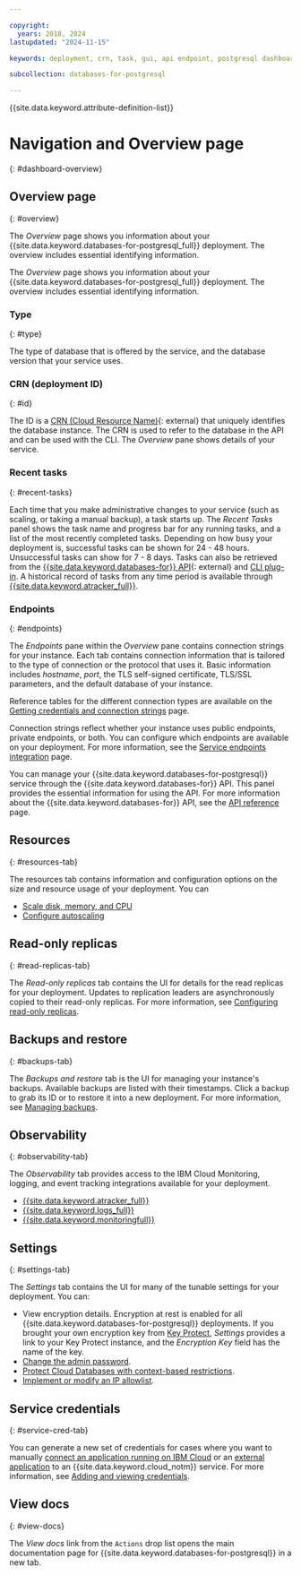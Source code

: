 ```yaml
---

copyright:
  years: 2018, 2024
lastupdated: "2024-11-15"

keywords: deployment, crn, task, gui, api endpoint, postgresql dashboard

subcollection: databases-for-postgresql

---
```


{{site.data.keyword.attribute-definition-list}}

# Navigation and Overview page
{: #dashboard-overview}

## Overview page
{: #overview}

The _Overview_ page shows you information about your {{site.data.keyword.databases-for-postgresql_full}} deployment. The overview includes essential identifying information.

The _Overview_ page shows you information about your {{site.data.keyword.databases-for-postgresql_full}} deployment. The overview includes essential identifying information.

### Type
{: #type}

The type of database that is offered by the service, and the database version that your service uses.

### CRN (deployment ID)
{: #id}

The ID is a [CRN (Cloud Resource Name)](/docs/account?topic=account-crn){: external} that uniquely identifies the database instance. The CRN is used to refer to the database in the API and can be used with the CLI. The _Overview_ pane shows details of your service.

### Recent tasks
{: #recent-tasks}

Each time that you make administrative changes to your service (such as scaling, or taking a manual backup), a task starts up. The _Recent Tasks_ panel shows the task name and progress bar for any running tasks, and a list of the most recently completed tasks. Depending on how busy your deployment is, successful tasks can be shown for 24 - 48 hours. Unsuccessful tasks can show for 7 - 8 days. Tasks can also be retrieved from the [{{site.data.keyword.databases-for}} API](/apidocs/cloud-databases-api/cloud-databases-api-v5#listdeploymenttasks){: external} and [CLI plug-in](https://cloud.ibm.com/docs/databases-cli-plugin?topic=databases-cli-plugin-cdb-reference#deployment-tasks-list). A historical record of tasks from any time period is available through [{{site.data.keyword.atracker_full}}](/docs/databases-for-postgresql?topic=databases-for-postgresql-at_events).

### Endpoints
{: #endpoints}

The _Endpoints_ pane within the _Overview_ pane contains connection strings for your instance. Each tab contains connection information that is tailored to the type of connection or the protocol that uses it. Basic information includes _hostname_, _port_, the TLS self-signed certificate, TLS/SSL parameters, and the default database of your instance.

Reference tables for the different connection types are available on the [Getting credentials and connection strings](/docs/databases-for-postgresql?topic=databases-for-postgresql-connection-strings) page.

Connection strings reflect whether your instance uses public endpoints, private endpoints, or both. You can configure which endpoints are available on your deployment. For more information, see the [Service endpoints integration](/docs/cloud-databases?topic=cloud-databases-service-endpoints) page.

You can manage your {{site.data.keyword.databases-for-postgresql}} service through the {{site.data.keyword.databases-for}} API. This panel provides the essential information for using the API. For more information about the {{site.data.keyword.databases-for}} API, see the [API reference](https://{DomainName}/apidocs/cloud-databases-api) page.

## Resources
{: #resources-tab}

The resources tab contains information and configuration options on the size and resource usage of your deployment. You can
- [Scale disk, memory, and CPU](/docs/databases-for-postgresql?topic=databases-for-postgresql-resources-scaling)
- [Configure autoscaling](/docs/databases-for-postgresql?topic=databases-for-postgresql-autoscaling)

## Read-only replicas
{: #read-replicas-tab}

The _Read-only replicas_ tab contains the UI for details for the read replicas for your deployment. Updates to replication leaders are asynchronously copied to their read-only replicas. For more information, see [Configuring read-only replicas](/docs/databases-for-postgresql?topic=databases-for-postgresql-read-only-replicas).

## Backups and restore
{: #backups-tab}

The _Backups and restore_ tab is the UI for managing your instance's backups. Available backups are listed with their timestamps. Click a backup to grab its ID or to restore it into a new deployment. For more information, see [Managing backups](/docs/cloud-databases?topic=cloud-databases-dashboard-backups).

## Observability
{: #observability-tab}

The _Observability_ tab provides access to the IBM Cloud Monitoring, logging, and event tracking integrations available for your deployment.

- [{{site.data.keyword.atracker_full}}](/docs/databases-for-postgresql?topic=databases-for-postgresql-at_events)
- [{{site.data.keyword.logs_full}}](/docs/databases-for-postgresql?topic=databases-for-postgresql-logging)
- [{{site.data.keyword.monitoringfull}}](/docs/databases-for-postgresql?topic=databases-for-postgresql-monitoring)

## Settings
{: #settings-tab}

The _Settings_ tab contains the UI for many of the tunable settings for your deployment. You can:

- View encryption details. Encryption at rest is enabled for all {{site.data.keyword.databases-for-postgresql}} deployments. If you brought your own encryption key from [Key Protect](/docs/cloud-databases?topic=cloud-databases-key-protect), _Settings_ provides a link to your Key Protect instance, and the _Encryption Key_ field has the name of the key.
- [Change the admin password](/docs/databases-for-postgresql?topic=databases-for-postgresql-user-management&interface=ui#user-management-set-admin-password-ui).
- [Protect Cloud Databases with context-based restrictions](/docs/cloud-databases?topic=cloud-databases-cbr&interface=ui).
- [Implement or modify an IP allowlist](/docs/cloud-databases?topic=cloud-databases-allowlisting).

## Service credentials
{: #service-cred-tab}

You can generate a new set of credentials for cases where you want to manually [connect an application running on IBM Cloud](/docs/databases-for-postgresql?topic=databases-for-postgresql-ibmcloud-app) or an [external application](/docs/databases-for-postgresql?topic=databases-for-postgresql-external-app) to an {{site.data.keyword.cloud_notm}} service. For more information, see [Adding and viewing credentials](/docs/account?topic=account-service_credentials).


## View docs
{: #view-docs}

The _View docs_ link from the `Actions` drop list opens the main documentation page for {{site.data.keyword.databases-for-postgresql}} in a new tab.
